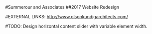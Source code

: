 #Summerour and Associates
##2017 Website Redesign

#EXTERNAL LINKS:
http://www.olsonkundigarchitects.com/

#TODO:
Design horizontal content slider with variable element width.
